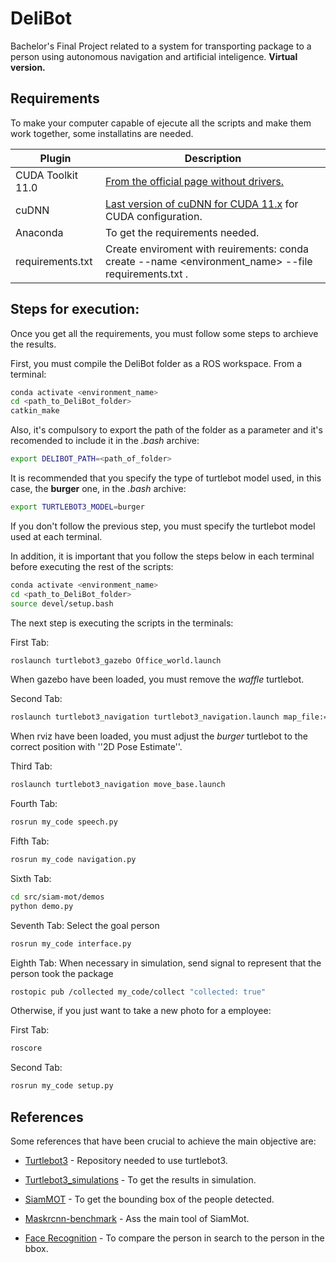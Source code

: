 # DeliBot

Bachelor's Final Project related to a system for transporting package to a person using autonomous navigation and artificial inteligence. __Virtual version.__

## Requirements

To make your computer capable of ejecute all the scripts and make them work together, some installatins are needed.

| Plugin | Description |
| ------ | ------ |
| CUDA Toolkit 11.0 | [From the official page without drivers.][CUDA] |
| cuDNN | [Last version of cuDNN for CUDA 11.x][cuDNN] for CUDA configuration. |
| Anaconda | To get the requirements needed. |
| requirements.txt | Create enviroment with reuirements:  conda create --name <environment_name> --file requirements.txt . |


## Steps for execution:

Once you get all the requirements, you must follow some steps to archieve the results.

First, you must compile the DeliBot folder as a ROS workspace. From a terminal:
```sh
conda activate <environment_name>
cd <path_to_DeliBot_folder>
catkin_make
```

Also, it's compulsory to export the path of the folder as a parameter and it's recomended to include it in the _.bash_ archive:
```sh
export DELIBOT_PATH=<path_of_folder>
```

It is recommended that you specify the type of turtlebot model used, in this case, the **burger** one, in the _.bash_ archive:
```sh
export TURTLEBOT3_MODEL=burger
```
If you don't follow the previous step, you must specify the turtlebot model used at each terminal.

In addition, it is important that you follow the steps below in each terminal before executing the rest of the scripts:
```sh
conda activate <environment_name>
cd <path_to_DeliBot_folder>
source devel/setup.bash
```

The next step is executing the scripts in the terminals:

First Tab:
```sh
roslaunch turtlebot3_gazebo Office_world.launch
```
When gazebo have been loaded, you must remove the _waffle_ turtlebot.

Second Tab:

```sh
roslaunch turtlebot3_navigation turtlebot3_navigation.launch map_file:=$DELIBOT_PATH/DeliBot/src/siam-mot/Office.yaml
```
When rviz have been loaded, you must adjust the _burger_ turtlebot to the correct position with ''2D Pose Estimate''.

Third Tab:

```sh
roslaunch turtlebot3_navigation move_base.launch
```

Fourth Tab:
```sh
rosrun my_code speech.py
```

Fifth Tab:

```sh
rosrun my_code navigation.py
```

Sixth Tab:


```sh
cd src/siam-mot/demos
python demo.py
```

Seventh Tab: Select the goal person

```sh
rosrun my_code interface.py
```
Eighth Tab: When necessary in simulation, send signal to represent that the person took the package

```sh
rostopic pub /collected my_code/collect "collected: true"
```


Otherwise, if you just want to take a new photo for a employee:

First Tab:
```sh
roscore
```

Second Tab:
```sh
rosrun my_code setup.py
```

## References

Some references that have been crucial to achieve the main objective are:

- [Turtlebot3] - Repository needed to use turtlebot3.
- [Turtlebot3_simulations] - To get the results in simulation.
- [SiamMOT] - To get the bounding box of the people detected.
- [Maskrcnn-benchmark] - Ass the main tool of SiamMot.
- [Face Recognition] - To compare the person in search to the person in the bbox.

   [CUDA]: <https://developer.nvidia.com/cuda-11.0-download-archive?target_os=Linux&target_arch=x86_64&target_distro=Ubuntu&target_version=2004&target_type=runfilelocal>
   [cuDNN]: <https://developer.nvidia.com/rdp/cudnn-archive>
   [Turtlebot3]: <https://github.com/ROBOTIS-GIT/turtlebot3/tree/noetic-devel>
   [Turtlebot3_simulations]: <https://github.com/ROBOTIS-GIT/turtlebot3_simulations/tree/noetic-devel>
   [SiamMOT]: <https://github.com/amazon-science/siam-mot>
   [Maskrcnn-benchmark]: <https://github.com/facebookresearch/maskrcnn-benchmark>
   [Face Recognition]: <https://github.com/ageitgey/face_recognition>
